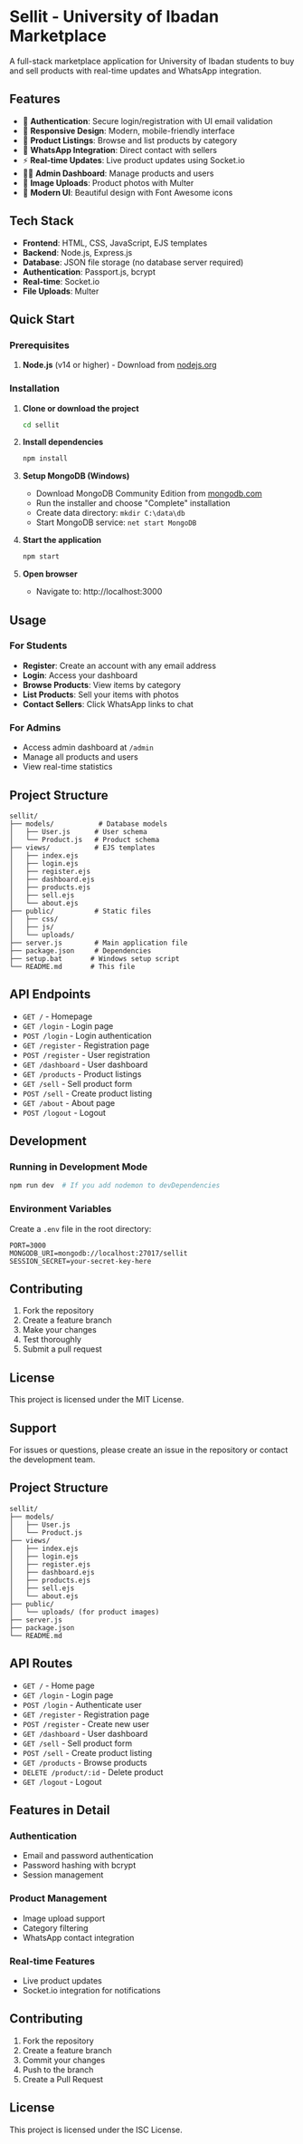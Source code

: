 # Sellit - University of Ibadan Marketplace

A full-stack marketplace application for University of Ibadan students to buy and sell products with real-time updates and WhatsApp integration.

## Features

- 🔐 **Authentication**: Secure login/registration with UI email validation
- 📱 **Responsive Design**: Modern, mobile-friendly interface
- 🛒 **Product Listings**: Browse and list products by category
- 💬 **WhatsApp Integration**: Direct contact with sellers
- ⚡ **Real-time Updates**: Live product updates using Socket.io
- 👨‍💼 **Admin Dashboard**: Manage products and users
- 📸 **Image Uploads**: Product photos with Multer
- 🎨 **Modern UI**: Beautiful design with Font Awesome icons

## Tech Stack

- **Frontend**: HTML, CSS, JavaScript, EJS templates
- **Backend**: Node.js, Express.js
- **Database**: JSON file storage (no database server required)
- **Authentication**: Passport.js, bcrypt
- **Real-time**: Socket.io
- **File Uploads**: Multer

## Quick Start

### Prerequisites

1. **Node.js** (v14 or higher) - Download from [nodejs.org](https://nodejs.org/)

### Installation

1. **Clone or download the project**

   ```bash
   cd sellit
   ```

2. **Install dependencies**

   ```bash
   npm install
   ```

3. **Setup MongoDB (Windows)**

   - Download MongoDB Community Edition from [mongodb.com](https://www.mongodb.com/try/download/community)
   - Run the installer and choose "Complete" installation
   - Create data directory: `mkdir C:\data\db`
   - Start MongoDB service: `net start MongoDB`

4. **Start the application**

   ```bash
   npm start
   ```

5. **Open browser**
   - Navigate to: http://localhost:3000

## Usage

### For Students

- **Register**: Create an account with any email address
- **Login**: Access your dashboard
- **Browse Products**: View items by category
- **List Products**: Sell your items with photos
- **Contact Sellers**: Click WhatsApp links to chat

### For Admins

- Access admin dashboard at `/admin`
- Manage all products and users
- View real-time statistics

## Project Structure

```
sellit/
├── models/           # Database models
│   ├── User.js      # User schema
│   └── Product.js   # Product schema
├── views/           # EJS templates
│   ├── index.ejs
│   ├── login.ejs
│   ├── register.ejs
│   ├── dashboard.ejs
│   ├── products.ejs
│   ├── sell.ejs
│   └── about.ejs
├── public/          # Static files
│   ├── css/
│   ├── js/
│   └── uploads/
├── server.js        # Main application file
├── package.json     # Dependencies
├── setup.bat       # Windows setup script
└── README.md       # This file
```

## API Endpoints

- `GET /` - Homepage
- `GET /login` - Login page
- `POST /login` - Login authentication
- `GET /register` - Registration page
- `POST /register` - User registration
- `GET /dashboard` - User dashboard
- `GET /products` - Product listings
- `GET /sell` - Sell product form
- `POST /sell` - Create product listing
- `GET /about` - About page
- `POST /logout` - Logout

## Development

### Running in Development Mode

```bash
npm run dev  # If you add nodemon to devDependencies
```

### Environment Variables

Create a `.env` file in the root directory:

```
PORT=3000
MONGODB_URI=mongodb://localhost:27017/sellit
SESSION_SECRET=your-secret-key-here
```

## Contributing

1. Fork the repository
2. Create a feature branch
3. Make your changes
4. Test thoroughly
5. Submit a pull request

## License

This project is licensed under the MIT License.

## Support

For issues or questions, please create an issue in the repository or contact the development team.

## Project Structure

```
sellit/
├── models/
│   ├── User.js
│   └── Product.js
├── views/
│   ├── index.ejs
│   ├── login.ejs
│   ├── register.ejs
│   ├── dashboard.ejs
│   ├── products.ejs
│   ├── sell.ejs
│   └── about.ejs
├── public/
│   └── uploads/ (for product images)
├── server.js
├── package.json
└── README.md
```

## API Routes

- `GET /` - Home page
- `GET /login` - Login page
- `POST /login` - Authenticate user
- `GET /register` - Registration page
- `POST /register` - Create new user
- `GET /dashboard` - User dashboard
- `GET /sell` - Sell product form
- `POST /sell` - Create product listing
- `GET /products` - Browse products
- `DELETE /product/:id` - Delete product
- `GET /logout` - Logout

## Features in Detail

### Authentication

- Email and password authentication
- Password hashing with bcrypt
- Session management

### Product Management

- Image upload support
- Category filtering
- WhatsApp contact integration

### Real-time Features

- Live product updates
- Socket.io integration for notifications

## Contributing

1. Fork the repository
2. Create a feature branch
3. Commit your changes
4. Push to the branch
5. Create a Pull Request

## License

This project is licensed under the ISC License.
